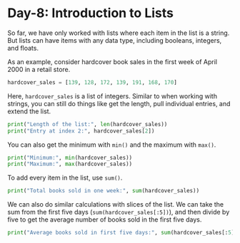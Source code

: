 # Day-8: Introduction to Lists  

So far, we have only worked with lists where each item in the list is a string.  But lists can have items with any data type, including booleans, integers, and floats.

As an example, consider hardcover book sales in the first week of April 2000 in a retail store.

```python
hardcover_sales = [139, 128, 172, 139, 191, 168, 170]
```

Here, `hardcover_sales` is a list of integers.  Similar to when working with strings, you can still do things like get the length, pull individual entries, and extend the list.

```python
print("Length of the list:", len(hardcover_sales))
print("Entry at index 2:", hardcover_sales[2])
```

You can also get the minimum with `min()` and the maximum with `max()`.

```python
print("Minimum:", min(hardcover_sales))
print("Maximum:", max(hardcover_sales))
```

To add every item in the list, use `sum()`.

```python
print("Total books sold in one week:", sum(hardcover_sales))
```

We can also do similar calculations with slices of the list. We can take the sum from the first five days (`sum(hardcover_sales[:5])`), and then divide by five to get the average number of books sold in the first five days.

```python
print("Average books sold in first five days:", sum(hardcover_sales[:5])/5)
```
